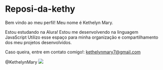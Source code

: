 # Reposi-da-kethy
Bem vindo ao meu perfil! 
Meu nome é Kethelyn Mary.

Estou estudando na Alura!
Estou me desenvolvendo na linguagem JavaScript
Utilizo esse espaço para minha organização e compartilhamento dos meu projetos desenvolvidos.

Caso queira, entre em contato comigo!:
kethelynmary7@gmail.com

@KethelynMary
![]([(https://images.app.goo.gl/hRxYLdrB34W7D8fh9))
